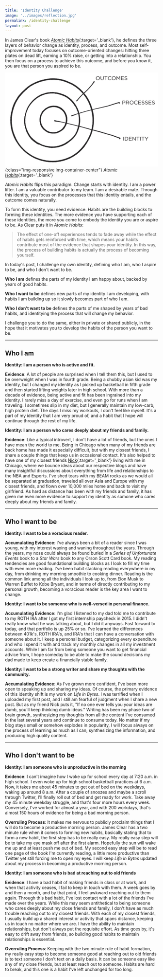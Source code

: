 ```yaml
---
title: 'Identity Challenge'
image: '../images/reflection.jpg'
permalink: /identity-challenge
layout: post
---
```

In James Clear's book [*Atomic Habits*](https://jamesclear.com/atomic-habits){:target='_blank'}, he defines the three layers of behavior change as identity, process, and outcome. Most self-improvement today focuses on outcome-oriented changes: hitting three plates on dead lift, earning a 10% raise, or getting into a relationship. You then focus on a process to achieve this outcome, and before you know it, you are that person you aspired to be.

![](images/behavior-circle.jpg){:class="img-responsive img-container-center"}
[*Atomic Habits*](https://jamesclear.com/atomic-habits){:target='_blank'}

*Atomic Habits* flips this paradigm. Change starts with identity. I am a power lifter. I am a valuable contributor to my team. I am a desirable mate. Through this identity, you focus on the processes that this identity entails, and the outcome comes naturally.

To form this identity, you need evidence. Habits are the building blocks to forming these identities. The more evidence you have supporting each of these identities, the more you come to embody the identity you are or aspire to be. As Clear puts it in *Atomic Habits*:

> The effect of one-off experiences tends to fade away while the effect of habits gets reinforced with time, which means your habits contribute most of the evidence that shapes your identity. In this way, the process of building habits is actually the process of becoming yourself.

In today's post, I challenge my own identity, defining who I am, who I aspire to be, and who I don't want to be.

**Who I am** defines the parts of my identity I am happy about, backed by years of good habits.

**Who I want to be** defines new parts of my identity I am developing, with habits I am building up so it slowly becomes part of who I am.

**Who I don't want to be** defines the parts of me shaped by years of bad habits, and identitying the process that will change my behavior.

I challenge you to do the same, either in private or shared publicly, in the hope that it motivates you to develop the habits of the person you want to be.


<hr class='post-hr'/>

## Who I am

**Identity: I am a person who is active and fit.**

**Evidence**: A lot of people are surprised when I tell them this, but I used to be overweight when I was in fourth grade. Being a chubby asian kid was my identity, but I changed my identity as I picked up basketball in fifth grade and then started lifting weights later in high school. With more than a decade of evidence, being active and fit has been ingrained into my identity. I rarely miss a day of exercise, and even go for runs when I am traveling. I sometimes slip in my diet, but I generally maintain my low-carb, high protein diet. The days I miss my workouts, I don't feel like myself. It's a part of my identity that I am very proud of, and a habit that I hope will continue through the rest of my life.

**Identity: I am a person who cares deeply about my friends and family.**

**Evidence**: Like a typical introvert, I don't have a lot of friends, but the ones I have mean the world to me. Being in Chicago when many of my friends are back home has made it especially difficult, but with my closest friends, I share a couple things that keep us in occasional contact. It's also helped to have one of my closest friends [Nick](https://nickchua.me){:target='_blank'} living with me in Chicago, where we bounce ideas about our respective blogs and have many insightful discussions about everything from life and relationships to the NBA and Esports. I've shed tears with my BEAM rocks as we would all be separated at graduation, traveled all over Asia and Europe with my closest friends, and flown over 10,000 miles home and back to visit my girlfriend. As hard as distance has been with my friends and family, it has given me even more evidence to support my identity as somone who cares deeply about my friends and family.

<hr class='post-hr'/>

## Who I want to be

**Identity: I want to be a voracious reader.**

**Accumulating Evidence**: I've always been a bit of a reader since I was young, with my interest waxing and waning throughout the years. Through the years, my nose could always be found buried in a *Series of Unfortunate Events* book to a *Star Wars* book to any Orson Scott Card book. My reading tendencies are good foundational building blocks as I look to fill my time with even more reading. I've been habit stacking reading everywhere in my day, from drinking my morning smoothie to cooking dinner. Reading is the common link among all the individuals I look up to, from Elon Musk to Warren Buffet to Kobe Bryant, and in terms of directly contributing to my personal growth, becoming a voracious reader is the key area I want to change.

**Identity: I want to be someone who is well-versed in personal finance.**

**Accumulating Evidence**:
I'm glad I listened to my dad told me to contribute to my ROTH IRA after I got my first internship paycheck in 2015. I didn't really know what he was talking about, but I did it anyways. Fast forward to today, and that portfolio is up 25% or so. I've learned the differences between 401k's, ROTH IRA's, and IRA's that I can have a conversation with someone about it. I keep a personal budget, categorizing every expenditure and who I spend it with and track my monthly changes in all my investment accounts. While I am far from being someone you want to get financial advice from, I hope someday to be able to make the sound decisions my dad made to keep create a financially stable family.

**Identity: I want to be a strong writer and share my thoughts with the community.**

**Accumulating Evidence**:
As I've grown more confident, I've been more open to speaking up and sharing my ideas. Of course, the primary evidence of this identity shift is my work on *Life in Bytes*. I was terrified when I uploaded my first post, and I still am fearful of judgment when I share a new post. But as my friend Nick puts it, "If no one ever tells you your ideas are dumb, you'll keep thinking dumb ideas." Writing has been my phase two of brain growth, synthesizing my thoughts from all the content I've consumed in the last several years and continue to consume today. No matter if my blog stays small or somehow explodes in popularity, I will focus always on the process of learning as much as I can, synthesizing the information, and producing high quality content.

<hr class='post-hr'/>

## Who I don't want to be

**Identity: I am someone who is unproductive in the morning**

**Evidence**:
I can't imagine how I woke up for school every day at 7:20 a.m. in high school. I even woke up for high school basketball practices at 6 a.m. Now, it takes me about 45 minutes to get out of bed on the weekdays, waking up around 8 a.m. After a couple of snoozes and maybe a scroll through Twitter, I'll finally roll out of bed and get ready for work. Take away my 45 minute weekday struggle, and that's four more hours every week. Conversely, I've worked for almost a year, and with 200 workdays, that's almost 150 hours of evidence for being a bad morning person.

**Overruling Process**:
It makes me nervous to publicly proclaim things that I will do to become a productive morning person. James Clear has a two minute rule when it comes to forming new habits, basically stating that to form a new habit, the first step has to be really easy. My really easy step will be to take my eye mask off after the first alarm. Hopefully the sun will wake me up and at least push me out of bed. My second easy step will be to read one page of the book I'm currently reading, a little more productive than Twitter yet still forcing me to open my eyes. I will keep *Life in Bytes* updated about my process in becoming a productive morning person.

**Identity: I am someone who is bad at reaching out to old friends**

**Evidence**:
I have a bad habit of making friends in class or at work, and when that activity ceases, I fail to keep in touch with them. A week goes by and then a month, and by that point, I feel awkward reaching out to them again. Through this bad habit, I've lost contact with a lot of the friends I've made over the years. While this may seem antithetical to being someone who cares deeply about my close friends and family, I don't have as much trouble reaching out to my closest friends. With each of my closest friends, I usually build up a shared interest or activity that spans distance, keeping us in touch no matter where we are. I have the ability to maintain relationships, but don't always put the requisite effort. As time goes by, it's easy to drift away from friends, so building good habits to maintain relationships is essential.

**Overruling Process**:
Keeping with the two minute rule of habit formation, my really easy step to become someone good at reaching out to old friends is to text someone I don't text on a daily basis. It can be someone easy like any of my close friends, but at least reach out to someone. Habits are hard to break, and this one is a habit I've left unchanged for too long.
